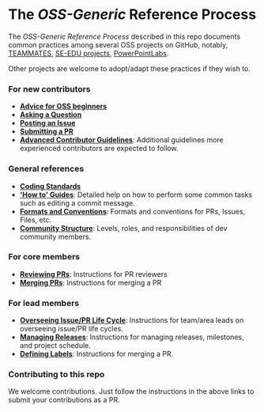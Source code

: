 # The _OSS-Generic_ Reference Process 

The _OSS-Generic Reference Process_ described in this repo documents common practices among several OSS projects 
on GitHub, notably, [TEAMMATES](https://github.com/teammates/teammates), 
[SE-EDU projects](https://github.com/se-edu/main), [PowerPointLabs](https://github.com/powerpointlabs/powerpointlabs).

Other projects are welcome to adopt/adapt these practices if they wish to.

### For new contributors

* [**Advice for OSS beginners**](docs/AdviceForOssBeginners.md) 
* [**Asking a Question**](docs/QuestionsIssuesPrs.md#asking-a-question)
* [**Posting an Issue**](docs/QuestionsIssuesPrs.md#posting-an-issue)
* [**Submitting a PR**](docs/QuestionsIssuesPrs.md#submitting-a-pr) 
* [**Advanced Contributor Guidelines**](docs/AdvancedContributorGuidelines.md): Additional guidelines more 
  experienced contributors are expected to follow.

### General references

* [**Coding Standards**](docs/CodingStandards.md)
* [**'How to' Guides**](docs/HowToGuides.md): Detailed help on how to perform some common tasks such as 
  editing a commit message.
* [**Formats and Conventions**](docs/FormatsAndConventions.md): Formats and conventions for PRs, Issues, Files, etc.
* [**Community Structure**](docs/CommunityStructure.md): Levels, roles, and responsibilities of dev community members.

### For core members

* [**Reviewing PRs**](docs/ReviewingPrs.md): Instructions for PR reviewers
* [**Merging PRs**](docs/MergingPrs.md): Instructions for merging a PR

### For lead members

* [**Overseeing Issue/PR Life Cycle**](docs/OverseeingIssuePrLifeCycle.md): Instructions for team/area leads 
  on overseeing issue/PR life cycles.
* [**Managing Releases**](docs/ManagingReleases.md): Instructions for managing releases, milestones, 
  and project schedule.
* [**Defining Labels**](docs/DefiningLabels.md): Instructions for merging a PR.

### Contributing to this repo 

We welcome contributions. Just follow the instructions in the above links to submit your contributions as a PR.
